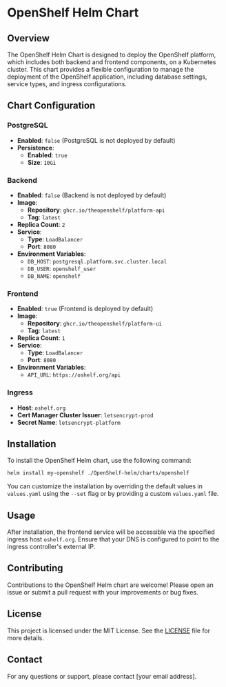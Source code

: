 # OpenShelf Helm Chart

## Overview

The OpenShelf Helm Chart is designed to deploy the OpenShelf platform, which includes both backend and frontend components, on a Kubernetes cluster. This chart provides a flexible configuration to manage the deployment of the OpenShelf application, including database settings, service types, and ingress configurations.

## Chart Configuration

### PostgreSQL

- **Enabled**: `false` (PostgreSQL is not deployed by default)
- **Persistence**:
  - **Enabled**: `true`
  - **Size**: `10Gi`

### Backend

- **Enabled**: `false` (Backend is not deployed by default)
- **Image**:
  - **Repository**: `ghcr.io/theopenshelf/platform-api`
  - **Tag**: `latest`
- **Replica Count**: `2`
- **Service**:
  - **Type**: `LoadBalancer`
  - **Port**: `8080`
- **Environment Variables**:
  - `DB_HOST`: `postgresql.platform.svc.cluster.local`
  - `DB_USER`: `openshelf_user`
  - `DB_NAME`: `openshelf`

### Frontend

- **Enabled**: `true` (Frontend is deployed by default)
- **Image**:
  - **Repository**: `ghcr.io/theopenshelf/platform-ui`
  - **Tag**: `latest`
- **Replica Count**: `1`
- **Service**:
  - **Type**: `LoadBalancer`
  - **Port**: `8080`
- **Environment Variables**:
  - `API_URL`: `https://oshelf.org/api`

### Ingress

- **Host**: `oshelf.org`
- **Cert Manager Cluster Issuer**: `letsencrypt-prod`
- **Secret Name**: `letsencrypt-platform`

## Installation

To install the OpenShelf Helm chart, use the following command:

```bash
helm install my-openshelf ./OpenShelf-helm/charts/openshelf
```

You can customize the installation by overriding the default values in `values.yaml` using the `--set` flag or by providing a custom `values.yaml` file.

## Usage

After installation, the frontend service will be accessible via the specified ingress host `oshelf.org`. Ensure that your DNS is configured to point to the ingress controller's external IP.

## Contributing

Contributions to the OpenShelf Helm chart are welcome! Please open an issue or submit a pull request with your improvements or bug fixes.

## License

This project is licensed under the MIT License. See the [LICENSE](LICENSE) file for more details.

## Contact

For any questions or support, please contact [your email address].
